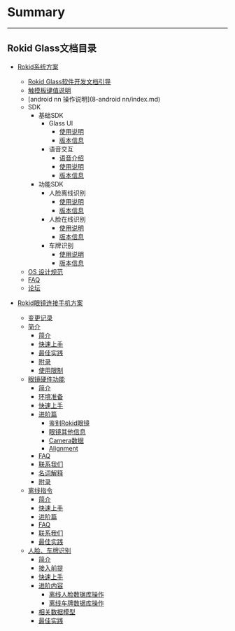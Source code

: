 # Summary
---------
Rokid Glass文档目录
---------
* [Rokid系统方案](README.md)
    * [Rokid Glass软件开发文档引导](README.md)
    * [触摸板键值说明](1-system/index.md)
    * [android nn 操作说明](8-android nn/index.md)
    * SDK
        - 基础SDK
            - Glass UI
                - [使用说明](2-sdk/5-ui-sdk/index.md)
                - [版本信息](2-sdk/5-ui-sdk/ReleaseNotes.md)
            - 语音交互
                - [语音介绍](2-sdk/3-voice-sdk/AccessibilityInstruct.md)
                - [使用说明](2-sdk/3-voice-sdk/InstructSdk/InstructSdk.md)
                - [版本信息](2-sdk/3-voice-sdk/InstructSdk/ReleaseNotes.md)
        - 功能SDK
            - 人脸离线识别
                - [使用说明](2-sdk/1-face-sdk/index.md)
                - [版本信息](2-sdk/1-face-sdk/ReleaseNotes.md)
            - 人脸在线识别
                - [使用说明](2-sdk/1-face-online-sdk/index.md)
                - [版本信息](2-sdk/1-face-online-sdk/ReleaseNotes.md)
            - 车牌识别
                - [使用说明](2-sdk/2-lpr-sdk/index.md)
                - [版本信息](2-sdk/2-lpr-sdk/ReleaseNotes.md)
    * [OS 设计规范](5-design/index.md)
    * [FAQ](0-faq/index.md) 
    * [论坛](6-forum/index.md)


* [Rokid眼镜连接手机方案](7-glassmobile/res/mobile_glass/introduction.md)
    * [变更记录](7-glassmobile/res/mobile_glass/ChangeLog.md)
    * [简介](7-glassmobile/res/mobile_glass/introduction.md)
        * [简介](7-glassmobile/res/mobile_glass/introduction.md#简介)
        * [快速上手](7-glassmobile/res/mobile_glass/introduction.md#快速上手)
        * [最佳实践](7-glassmobile/res/mobile_glass/introduction.md#最佳实践)
        * [附录](7-glassmobile/res/mobile_glass/introduction.md#附录)
        * [使用限制](7-glassmobile/res/mobile_glass/introduction.md#使用限制)
    * [眼镜硬件功能](7-glassmobile/res/mobile_glass/glass_hardware.md)
        * [简介](7-glassmobile/res/mobile_glass/glass_hardware.md#简介)
        * [环境准备](7-glassmobile/res/mobile_glass/glass_hardware.md#环境准备)
        * [快速上手](7-glassmobile/res/mobile_glass/glass_hardware.md#快速上手)
        * [进阶篇](7-glassmobile/res/mobile_glass/glass_hardware.md#进阶篇)
            * [鉴别Rokid眼镜](7-glassmobile/res/mobile_glass/glass_hardware.md#如何鉴别usbdevice为rokid眼镜)
            * [眼镜其他信息](7-glassmobile/res/mobile_glass/glass_hardware.md#获取眼镜其他信息)
            * [Camera数据](7-glassmobile/res/mobile_glass/glass_hardware.md#获取摄像头数据)
            * [Alignment](7-glassmobile/res/mobile_glass/glass_hardware.md#alignment对齐)
        * [FAQ](7-glassmobile/res/mobile_glass/glass_hardware.md#faq)
        * [联系我们](7-glassmobile/res/mobile_glass/glass_hardware.md#联系我们)
        * [名词解释](7-glassmobile/res/mobile_glass/glass_hardware.md#名词解释)
        * [附录](7-glassmobile/res/mobile_glass/glass_hardware.md#附录)
    * [离线指令](7-glassmobile/res/mobile_glass/offline_command.md)
        * [简介](7-glassmobile/res/mobile_glass/offline_command.md#简介)
        * [快速上手](7-glassmobile/res/mobile_glass/offline_command.md#快速上手)
        * [进阶篇](7-glassmobile/res/mobile_glass/offline_command.md#进阶篇)
        * [FAQ](7-glassmobile/res/mobile_glass/offline_command.md#faq)
        * [联系我们](7-glassmobile/res/mobile_glass/offline_command.md#联系我们)
        * [最佳实践](7-glassmobile/res/mobile_glass/offline_command.md#最佳实践)
    * [人脸、车牌识别](7-glassmobile/res/mobile_glass/glass_recog_sdk.md)
        * [简介](7-glassmobile/res/mobile_glass/glass_recog_sdk.md#简介)
        * [接入前提](7-glassmobile/res/mobile_glass/glass_recog_sdk.md#接入前提)
        * [快速上手](7-glassmobile/res/mobile_glass/glass_recog_sdk.md#快速上手)
        * [进阶内容](7-glassmobile/res/mobile_glass/glass_recog_sdk.md#进阶内容)
          * [离线人脸数据库操作](7-glassmobile/res/mobile_glass/glass_recog_sdk.md#离线人脸数据库操作)
          * [离线车牌数据库操作](7-glassmobile/res/mobile_glass/glass_recog_sdk.md#离线车牌数据库操作)
        * [相关数据模型](7-glassmobile/res/mobile_glass/glass_recog_sdk.md#相关的数据模型)
        * [最佳实践](7-glassmobile/res/mobile_glass/glass_recog_sdk.md#最佳实践)
